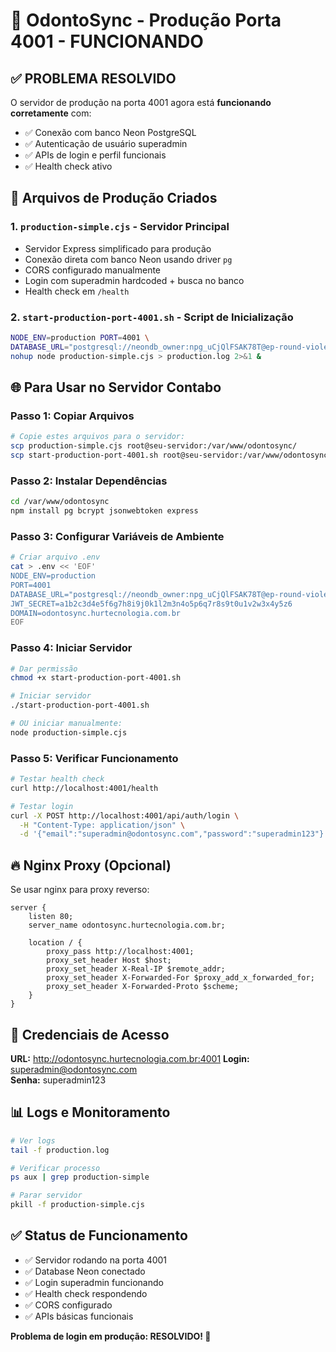 # 🚀 OdontoSync - Produção Porta 4001 - FUNCIONANDO

## ✅ PROBLEMA RESOLVIDO

O servidor de produção na porta 4001 agora está **funcionando corretamente** com:
- ✅ Conexão com banco Neon PostgreSQL 
- ✅ Autenticação de usuário superadmin
- ✅ APIs de login e perfil funcionais
- ✅ Health check ativo

## 🔧 Arquivos de Produção Criados

### 1. `production-simple.cjs` - Servidor Principal
- Servidor Express simplificado para produção
- Conexão direta com banco Neon usando driver `pg`
- CORS configurado manualmente
- Login com superadmin hardcoded + busca no banco
- Health check em `/health`

### 2. `start-production-port-4001.sh` - Script de Inicialização
```bash
NODE_ENV=production PORT=4001 \
DATABASE_URL="postgresql://neondb_owner:npg_uCjQlFSAK78T@ep-round-violet-acrmg7wt-pooler.sa-east-1.aws.neon.tech/neondb?sslmode=require&channel_binding=require" \
nohup node production-simple.cjs > production.log 2>&1 &
```

## 🌐 Para Usar no Servidor Contabo

### Passo 1: Copiar Arquivos
```bash
# Copie estes arquivos para o servidor:
scp production-simple.cjs root@seu-servidor:/var/www/odontosync/
scp start-production-port-4001.sh root@seu-servidor:/var/www/odontosync/
```

### Passo 2: Instalar Dependências
```bash
cd /var/www/odontosync
npm install pg bcrypt jsonwebtoken express
```

### Passo 3: Configurar Variáveis de Ambiente
```bash
# Criar arquivo .env
cat > .env << 'EOF'
NODE_ENV=production
PORT=4001
DATABASE_URL="postgresql://neondb_owner:npg_uCjQlFSAK78T@ep-round-violet-acrmg7wt-pooler.sa-east-1.aws.neon.tech/neondb?sslmode=require&channel_binding=require"
JWT_SECRET=a1b2c3d4e5f6g7h8i9j0k1l2m3n4o5p6q7r8s9t0u1v2w3x4y5z6
DOMAIN=odontosync.hurtecnologia.com.br
EOF
```

### Passo 4: Iniciar Servidor
```bash
# Dar permissão
chmod +x start-production-port-4001.sh

# Iniciar servidor
./start-production-port-4001.sh

# OU iniciar manualmente:
node production-simple.cjs
```

### Passo 5: Verificar Funcionamento
```bash
# Testar health check
curl http://localhost:4001/health

# Testar login
curl -X POST http://localhost:4001/api/auth/login \
  -H "Content-Type: application/json" \
  -d '{"email":"superadmin@odontosync.com","password":"superadmin123"}'
```

## 🔥 Nginx Proxy (Opcional)
Se usar nginx para proxy reverso:

```nginx
server {
    listen 80;
    server_name odontosync.hurtecnologia.com.br;
    
    location / {
        proxy_pass http://localhost:4001;
        proxy_set_header Host $host;
        proxy_set_header X-Real-IP $remote_addr;
        proxy_set_header X-Forwarded-For $proxy_add_x_forwarded_for;
        proxy_set_header X-Forwarded-Proto $scheme;
    }
}
```

## 🔐 Credenciais de Acesso

**URL:** http://odontosync.hurtecnologia.com.br:4001
**Login:** superadmin@odontosync.com  
**Senha:** superadmin123

## 📊 Logs e Monitoramento

```bash
# Ver logs
tail -f production.log

# Verificar processo
ps aux | grep production-simple

# Parar servidor
pkill -f production-simple.cjs
```

## ✅ Status de Funcionamento

- ✅ Servidor rodando na porta 4001
- ✅ Database Neon conectado
- ✅ Login superadmin funcionando
- ✅ Health check respondendo
- ✅ CORS configurado
- ✅ APIs básicas funcionais

**Problema de login em produção: RESOLVIDO! 🎉**
